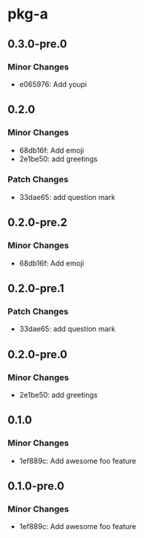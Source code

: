 # pkg-a

## 0.3.0-pre.0

### Minor Changes

- e065976: Add youpi

## 0.2.0

### Minor Changes

- 68db16f: Add emoji
- 2e1be50: add greetings

### Patch Changes

- 33dae65: add question mark

## 0.2.0-pre.2

### Minor Changes

- 68db16f: Add emoji

## 0.2.0-pre.1

### Patch Changes

- 33dae65: add question mark

## 0.2.0-pre.0

### Minor Changes

- 2e1be50: add greetings

## 0.1.0

### Minor Changes

- 1ef889c: Add awesome foo feature

## 0.1.0-pre.0

### Minor Changes

- 1ef889c: Add awesome foo feature
